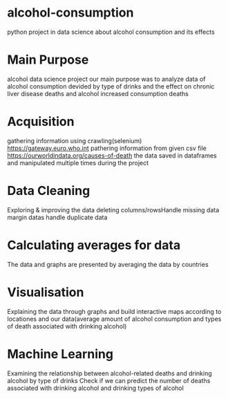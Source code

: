 # alcohol-consumption
python project in data science about alcohol consumption and its effects

# Main Purpose
alcohol data science project
our main purpose was to analyze data of alcohol consumption devided by type of drinks and the effect on chronic liver disease deaths and alcohol increased consumption deaths

# Acquisition
gathering information using crawling(selenium) 
https://gateway.euro.who.int
pathering information from given csv file
https://ourworldindata.org/causes-of-death
the data saved in dataframes and manipulated multiple times during the project

# Data Cleaning
Exploring & improving the data
deleting columns/rowsHandle 
missing data
margin datas
handle duplicate data

# Calculating averages for data
The data and graphs are presented by averaging the data by countries

# Visualisation
Explaining the data through graphs and build interactive maps according to locationes and our data(average amount of alcohol consumption and types of death associated with drinking alcohol)

# Machine Learning
Examining the relationship between alcohol-related deaths and drinking alcohol by type of drinks
Check if we can predict the number of deaths associated with drinking alcohol and drinking types of alcohol

